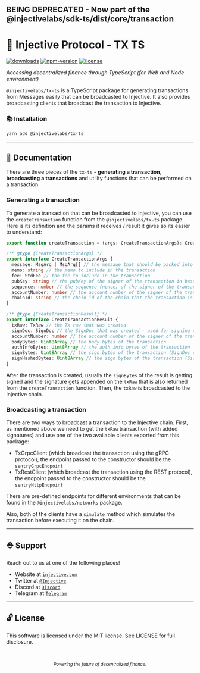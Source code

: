 ## BEING DEPRECATED - Now part of the @injectivelabs/sdk-ts/dist/core/transaction

# 🌟 Injective Protocol - TX TS

[![downloads](https://img.shields.io/npm/dm/@injectivelabs/tx-ts.svg)](https://www.npmjs.com/package/@injectivelabs/tx-ts)
[![npm-version](https://img.shields.io/npm/v/@injectivelabs/tx-ts.svg)](https://www.npmjs.com/package/@injectivelabs/tx-ts)
[![license](https://img.shields.io/npm/l/express.svg)]()

_Accessing decentralized finance through TypeScript (for Web and Node environment)_

`@injectivelabs/tx-ts` is a TypeScript package for generating transactions from Messages easily that can be broadcasted to Injective. It also provides broadcasting clients that broadcast the transaction to Injective.

### 📚 Installation

```bash
yarn add @injectivelabs/tx-ts
```

---

## 📖 Documentation

There are three pieces of the `tx-ts` - **generating a transaction**, **broadcasting a transactions** and utility functions that can be performed on a transaction.

### Generating a transaction

To generate a transaction that can be broadcasted to Injective, you can use the `createTransaction` function from the `@injectivelabs/tx-ts` package. Here is its definition and the params it receives / result it gives so its easier to understand:

```ts
export function createTransaction = (args: CreateTransactionArgs): CreateTransactionResult

/** @type {CreateTransactionArgs} */
export interface CreateTransactionArgs {
  message: MsgArg | MsgArg[] // the message that should be packed into the transaction
  memo: string // the memo to include in the transaction
  fee: StdFee // the fee to include in the transaction
  pubKey: string // the pubKey of the signer of the transaction in base64
  sequence: number // the sequence (nonce) of the signer of the transaction
  accountNumber: number // the account number of the signer of the transaction
  chainId: string // the chain id of the chain that the transaction is going to be broadcasted to
}

/** @type {CreateTransactionResult} */
export interface CreateTransactionResult {
  txRaw: TxRaw // the Tx raw that was created
  signDoc: SignDoc // the SignDoc that was created - used for signing of the transaction
  accountNumber: number // the account number of the signer of the transaction
  bodyBytes: Uint8Array // the body bytes of the transaction
  authInfoBytes: Uint8Array // the auth info bytes of the transaction
  signBytes: Uint8Array // the sign bytes of the transaction (SignDoc serialized to binary)
  signHashedBytes: Uint8Array // the sign bytes of the transaction (SignDoc serialized to binary) and hashed using keccak256
}
```

After the transaction is created, usually the `signBytes` of the result is getting signed and the signature gets appended on the `txRaw` that is also returned from the `createTransaction` function. Then, the `txRaw` is broadcasted to the Injective chain.

### Broadcasting a transaction

There are two ways to broadcast a transaction to the Injective chain. First, as mentioned above we need to get the `txRaw` transaction (with added signatures) and use one of the two available clients exported from this package:

- TxGrpcClient (which broadcast the transaction using the gRPC protocol), the endpoint passed to the constructor should be the `sentryGrpcEndpoint`
- TxRestClient (which broadcast the transaction using the REST protocol), the endpoint passed to the constructor should be the `sentryHttpEndpoint`

There are pre-defined endpoints for different environments that can be found in the `@injectivelabs/networks` package.

Also, both of the clients have a `simulate` method which simulates the transaction before executing it on the chain.

---

## ⛑ Support

Reach out to us at one of the following places!

- Website at <a href="https://injective.com" target="_blank">`injective.com`</a>
- Twitter at <a href="https://twitter.com/Injective_" target="_blank">`@Injective`</a>
- Discord at <a href="https://discord.com/invite/NK4qdbv" target="_blank">`Discord`</a>
- Telegram at <a href="https://t.me/joininjective" target="_blank">`Telegram`</a>

---

## 🔓 License

This software is licensed under the MIT license. See [LICENSE](./LICENSE) for full disclosure.

<p>&nbsp;</p>
<div align="center">
  <sub><em>Powering the future of decentralized finance.</em></sub>
</div>
